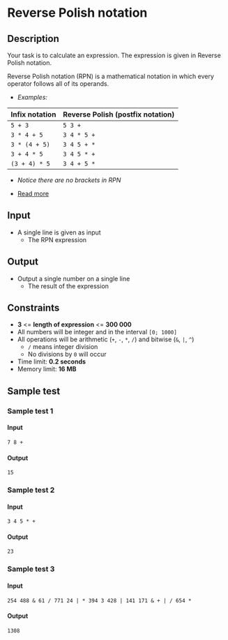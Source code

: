 ﻿# Reverse Polish notation

## Description
Your task is to calculate an expression. The expression is given in Reverse Polish notation.

Reverse Polish notation (RPN) is a mathematical notation in which every operator follows all of its operands.

- _Examples:_

| Infix notation | Reverse Polish (postfix notation) |
|:---------------|:----------------------------------|
| `5 + 3`        | `5 3 +`                           |
| `3 * 4 + 5`    | `3 4 * 5 +`                       |
| `3 * (4 + 5)`  | `3 4 5 + *`                       |
| `3 + 4 * 5`    | `3 4 5 * +`                       |
| `(3 + 4) * 5`  | `3 4 + 5 *`                       |

- _Notice there are no brackets in RPN_

- [Read more](https://en.wikipedia.org/wiki/Reverse_Polish_notation)

## Input
- A single line is given as input
  - The RPN expression

## Output
- Output a single number on a single line
  - The result of the expression

## Constraints
- **3** <= **length of expression** <= **300 000**
- All numbers will be integer and in the interval `[0; 1000]`
- All operations will be arithmetic (`+`, `-`, `*`, `/`) and bitwise (`&`, `|`, `^`)
  - `/` means integer division
  - No divisions by `0` will occur
- Time limit: **0.2 seconds**
- Memory limit: **16 MB**

## Sample test

### Sample test 1

#### Input
```
7 8 +
```

#### Output
```
15
```

### Sample test 2

#### Input
```
3 4 5 * +
```

#### Output
```
23
```

### Sample test 3

#### Input
```
254 488 & 61 / 771 24 | * 394 3 428 | 141 171 & + | / 654 *
```

#### Output
```
1308
```